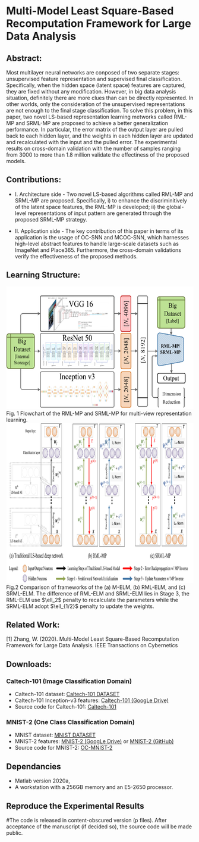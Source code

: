 # Multi-Model Least Square-Based Recomputation Framework for Large Data Analysis
## Abstract:

Most multilayer neural networks are conposed of two separate stages: unsupervised feature representation and supervised final classification. Specifically, when the hidden space (latent space) features are captured, they are fixed without any modification. However, in big data analysis situation, definitely there are more clues than can be directly represented. In other worlds, only the consideration of the unsupervised representations are not enough to the final stage classification. To solve this problem, in this paper, two novel LS-based representation learning metworks called RML-MP and SRML-MP are proposed to achieve a better generalization performance. In particular, the error matrix of the output layer are pulled back to each hidden layer, and the weights in each hidden layer are updated and recalculated with the input and the pulled error. The experimental results on cross-domain validation with the number of samples ranging from 3000 to more than 1.8 million validate the effectiness of the proposed models.  

## Contributions:
* I. Architecture side -  Two novel LS-based algorithms called RML-MP and SRML-MP are proposed. Specifically, i) to enhance the discriminitively of the latent space features, the RML-MP is developed; ii) the global-level representations of input pattern are generated through the proposed SRML-MP strategy.

* II. Application side - The key contribution of this paper in terms of its application is the usage of OC-SNN and MCOC-SNN, which harnesses high-level abstract features to handle large-scale datasets such as ImageNet and Place365. Furthermore, the cross-domain validations verify the effectiveness of the proposed methods. 

## Learning Structure:

<img src="https://github.com/W1AE/Retraining/blob/main/f.jpg" width="550" height="330" />
Fig. 1 Flowchart of the RML-MP and SRML-MP for multi-view representation learning.

<img src="https://github.com/W1AE/Retraining/blob/main/f1.jpg" width="1050" height="430" />
Fig.2 Comparison of frameworks of the (a) M-ELM, (b) RML-ELM, and (c) SRML-ELM. The difference of RML-ELM and SRML-ELM lies in Stage 3, the RML-ELM use $\ell_2$ penalty to recalculate the parameters while the SRML-ELM adopt $\ell_{1/2}$ penalty to update the weights.

## Related Work:

[1] Zhang, W. (2020). Multi-Model Least Square-Based Recomputation Framework for Large Data Analysis. IEEE Transactions on Cybernetics

## Downloads:
### Caltech-101 (Image Classification Domain)
* Caltech-101 dataset: [Caltech-101 DATASET](http://www.vision.caltech.edu/Image_Datasets/Caltech101/)
* Caltech-101 Inception-v3 features: [Caltech-101 (GoogLe Drive)](https://drive.google.com/file/d/1kWEMoIbtR8TKJq0X8btXrFqSetzOyHWH/view?usp=sharing)
* Source code for Caltech-101: [Caltech-101](https://github.com/W1AE/Retraining/blob/main/Demo_MNIST.zip)
### MNIST-2 (One Class Classification Domain)
* MNIST dataset: [MNIST DATASET](http://yann.lecun.com/exdb/mnist/)
* MNIST-2 features: [MNIST-2 (GoogLe Drive)](https://drive.google.com/file/d/1kWEMoIbtR8TKJq0X8btXrFqSetzOyHWH/view?usp=sharing) or [MNIST-2 (GitHub)](https://github.com/W1AE/Retraining/blob/main/M_2.mat)
* Source code for MNIST-2: [OC-MNIST-2](https://github.com/W1AE/Retraining/blob/main/Demo_MNIST.zip)

## Dependancies
* Matlab version 2020a,
* A workstation with a 256GB memory and an E5-2650 processor.

## Reproduce the Experimental Results

#The code is released in content-obscured version (p files). After acceptance of the manuscript (if decided so), the source code will be made public.

